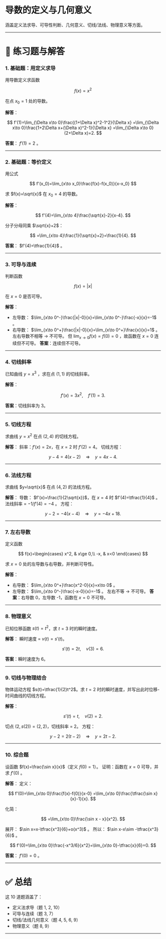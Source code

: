 # **导数的定义与几何意义** 
涵盖定义法求导、可导性判断、几何意义、切线/法线、物理意义等方面。

---

# 📘 练习题与解答

### 1. 基础题：用定义求导

用导数定义求函数

$$
f(x)=x^2
$$

在点 $x_0=1$ 处的导数。

**解答**：

$$
f'(1)=\lim_{\Delta x\to 0}\frac{(1+\Delta x)^2-1^2}{\Delta x}
=\lim_{\Delta x\to 0}\frac{1+2\Delta x+(\Delta x)^2-1}{\Delta x}
=\lim_{\Delta x\to 0}(2+\Delta x)=2.
$$

**答案**： $f'(1)=2$ 。

---

### 2. 基础题：等价定义

用公式

$$
f'(x_0)=\lim_{x\to x_0}\frac{f(x)-f(x_0)}{x-x_0}
$$

求 $f(x)=\sqrt{x}$ 在 $x_0=4$ 的导数。

**解答**：

$$
f'(4)=\lim_{x\to 4}\frac{\sqrt{x}-2}{x-4}.
$$

分子分母同乘 $\sqrt{x}+2$：

$$
=\lim_{x\to 4}\frac{1}{\sqrt{x}+2}=\frac{1}{4}.
$$

**答案**： $f'(4)=\tfrac{1}{4}$ 。

---

### 3. 可导与连续

判断函数

$$
f(x)=|x|
$$

在 $x=0$ 是否可导。

**解答**：

* 左导数： $\lim_{x\to 0^-}\frac{|x|-0}{x}=\lim_{x\to 0^-}\frac{-x}{x}=-1$ 。
* 右导数： $\lim_{x\to 0^+}\frac{|x|-0}{x}=\lim_{x\to 0^+}\frac{x}{x}=1$ 。
  左右导数不相等 → 不可导。
  但 $\lim_{x\to 0}f(x)=f(0)=0$ ，故函数在 $x=0$ 连续但不可导。
  **答案**：连续但不可导。

---

### 4. 切线斜率

已知曲线 $y=x^3$ ，求在点 $(1,1)$ 的切线斜率。

**解答**：

$$
f'(x)=3x^2,\quad f'(1)=3.
$$

**答案**：切线斜率为 3。

---

### 5. 切线方程

求曲线 $y=x^2$ 在点 $(2,4)$ 的切线方程。

**解答**：
斜率：$f'(x)=2x$，在 $x=2$ 时 $f'(2)=4$。
切线方程：

$$
y-4=4(x-2) \quad\Rightarrow\quad y=4x-4.
$$

---

### 6. 法线方程

求曲线 $y=\sqrt{x}$ 在点 $(4,2)$ 的法线方程。

**解答**：
导数： $f'(x)=\frac{1}{2\sqrt{x}}$，在 $x=4$ 时 $f'(4)=\tfrac{1}{4}$ 。
法线斜率 = $-1/f'(4)=-4$ 。
方程：

$$
y-2=-4(x-4)\quad\Rightarrow\quad y=-4x+18.
$$

---

### 7. 左右导数

定义函数

$$
f(x)=\begin{cases}
x^2, & x\ge 0,\\
-x, & x<0
\end{cases}
$$

求 $x=0$ 处的左导数与右导数，并判断可导性。

**解答**：

* 右导数： $\lim_{x\to 0^+}\frac{x^2-0}{x}=x\to 0$ 。
* 左导数： $\lim_{x\to 0^-}\frac{-x-0}{x}=-1$ 。
  左右不等 → 不可导。
  **答案**：右导数 0，左导数 -1，函数在 $x=0$ 不可导。

---

### 8. 物理意义

已知位移函数 $s(t)=t^2$，求 $t=3$ 时的瞬时速度。

**解答**：
瞬时速度 = $v(t)=s'(t)$。

$$
s'(t)=2t,\quad v(3)=6.
$$

**答案**：瞬时速度为 6。

---

### 9. 切线与物理结合

物体运动方程 $s(t)=\tfrac{1}{2}t^2$。求 $t=2$ 时的瞬时速度，并写出此时位移-时间曲线的切线方程。

**解答**：

$$
s'(t)=t,\quad v(2)=2.
$$

切点 $(2,s(2))=(2,2)$，切线斜率 = 2。
方程：

$$
y-2=2(t-2)\quad\Rightarrow\quad y=2t-2.
$$

---

### 10. 综合题

设函数 $f(x)=\frac{\sin x}{x}$（定义 $f(0)=1$）。
证明：函数在 $x=0$ 可导，并求 $f'(0)$ 。

**解答**：
定义：

$$
f'(0)=\lim_{x\to 0}\frac{f(x)-f(0)}{x-0}
=\lim_{x\to 0}\frac{\tfrac{\sin x}{x}-1}{x}.
$$

化简：

$$
=\lim_{x\to 0}\frac{\sin x - x}{x^2}.
$$

展开： $\sin x=x-\tfrac{x^3}{6}+o(x^3)$ 。
所以： $\sin x-x\sim -\tfrac{x^3}{6}$ 。

$$
f'(0)=\lim_{x\to 0}\frac{-x^3/6}{x^2}=\lim_{x\to 0}-\tfrac{x}{6}=0.
$$

**答案**： $f'(0)=0$ 。

---

# ✅ 总结

这 10 道题涵盖了：

* 定义法求导（题 1, 2, 10）
* 可导与连续（题 3, 7）
* 切线/法线几何意义（题 4, 5, 6, 9）
* 物理意义（题 8, 9）

---


